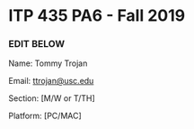 # ITP 435 PA6 - Fall 2019 #

### EDIT BELOW ###
Name: Tommy Trojan

Email: ttrojan@usc.edu

Section: [M/W or T/TH]

Platform: [PC/MAC]
